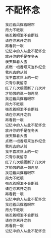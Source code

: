 # 不配怀念

    我迎着风撑着眼帘
    用力不眨眼
    强忍着眼泪不会断线
    请在你离开之前
    再看我一眼
    记忆中的人从此不配怀念
    放开你的手是在冬天
    漫天飘着大雪
    点燃一根香烟来当作纪念
    我死去的从前
    我不喜欢世上的一切
    只有你我留恋
    红了几次眼圈断了几次片
    才勉强的说一句再见
    我迎着风撑着眼帘
    用力不眨眼
    强忍着眼泪不会断线
    请在你离开之前
    再看我一眼
    记忆中的人从此不配怀念
    放开你的手是在冬天
    漫天飘着大雪
    点燃一根香烟来当作纪念
    我死去的从前
    我不喜欢世上的一切
    只有你我留恋
    红了几次眼圈断了几次片
    才勉强的说一句再见
    我迎着风撑着眼帘
    用力不眨眼
    强忍着眼泪不会断线
    请在你离开之前
    再看我一眼
    记忆中的人从此不配怀念
    我迎着风撑着眼帘
    用力不眨眼
    强忍着眼泪不会断线
    请在你离开之前
    再看我一眼
    记忆中的人从此不配怀念
